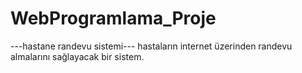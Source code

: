 # WebProgramlama_Proje

---hastane randevu sistemi---
hastaların internet üzerinden randevu almalarını sağlayacak bir sistem.
